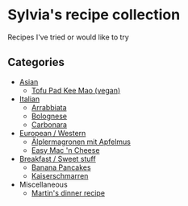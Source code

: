 # Sylvia's recipe collection
Recipes I've tried or would like to try

## Categories

- [Asian](asian/)
  - [Tofu Pad Kee Mao (vegan)](asian/tofu-pad-kee-mao.md)
- [Italian](italian/)
  - [Arrabbiata](italian/arrabbiata.md)
  - [Bolognese](italian/bolognese-ragu.md)
  - [Carbonara](italian/carbonara.md)
- [European / Western](european-western/)
  - [Älplermagronen mit Apfelmus](european-western/aelplermagronen-mit-apfelmus.md)
  - [Easy Mac 'n Cheese](european-western/easy-mac-n-cheese.md)
- [Breakfast / Sweet stuff](breakfast-sweet-stuff/)
  - [Banana Pancakes](breakfast-sweet-stuff/banana-pancakes.md)
  - [Kaiserschmarren](breakfast-sweet-stuff/kaiserschmarren.md)
- Miscellaneous
  - [Martin's dinner recipe](dinner-recipe.md)
